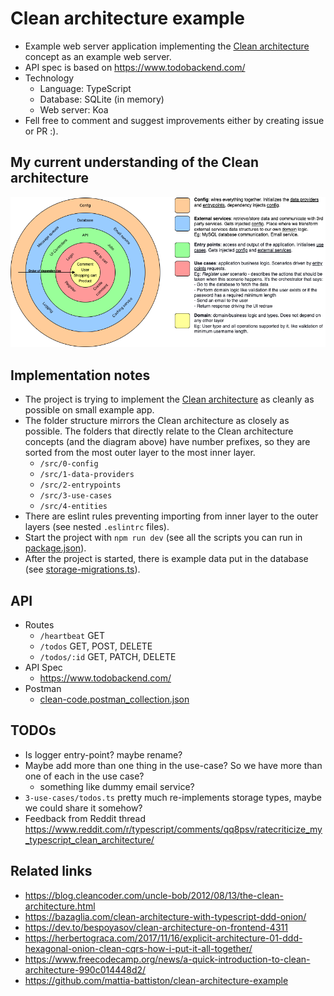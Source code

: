 # Clean architecture example

-   Example web server application implementing the [Clean architecture](https://blog.cleancoder.com/uncle-bob/2012/08/13/the-clean-architecture.html) concept as an example web server.
-   API spec is based on https://www.todobackend.com/
-   Technology
    -   Language: TypeScript
    -   Database: SQLite (in memory)
    -   Web server: Koa
-   Fell free to comment and suggest improvements either by creating issue or PR :).

## My current understanding of the Clean architecture

![Clean architecture diagram](./diagram.png)

## Implementation notes

-   The project is trying to implement the [Clean architecture](https://blog.cleancoder.com/uncle-bob/2012/08/13/the-clean-architecture.html) as cleanly as possible on small example app.
-   The folder structure mirrors the Clean architecture as closely as possible. The folders that directly relate to the Clean architecture concepts (and the diagram above) have number prefixes, so they are sorted from the most outer layer to the most inner layer.
    -   `/src/0-config`
    -   `/src/1-data-providers`
    -   `/src/2-entrypoints`
    -   `/src/3-use-cases`
    -   `/src/4-entities`
-   There are eslint rules preventing importing from inner layer to the outer layers (see nested `.eslintrc` files).
-   Start the project with `npm run dev` (see all the scripts you can run in [package.json](package.json)).
-   After the project is started, there is example data put in the database (see [storage-migrations.ts](src/1-data-providers/storage/storage-migrations.ts)).

## API

-   Routes
    -   `/heartbeat` GET
    -   `/todos` GET, POST, DELETE
    -   `/todos/:id` GET, PATCH, DELETE
-   API Spec
    -   https://www.todobackend.com/
-   Postman
    -   [clean-code.postman_collection.json](./clean-code.postman_collection.json)

## TODOs

-   Is logger entry-point? maybe rename?
-   Maybe add more than one thing in the use-case? So we have more than one of each in the use case?
    -   something like dummy email service?
-   `3-use-cases/todos.ts` pretty much re-implements storage types, maybe we could share it somehow?
-   Feedback from Reddit thread https://www.reddit.com/r/typescript/comments/qq8psv/ratecriticize_my_typescript_clean_architecture/

## Related links

-   https://blog.cleancoder.com/uncle-bob/2012/08/13/the-clean-architecture.html
-   https://bazaglia.com/clean-architecture-with-typescript-ddd-onion/
-   https://dev.to/bespoyasov/clean-architecture-on-frontend-4311
-   https://herbertograca.com/2017/11/16/explicit-architecture-01-ddd-hexagonal-onion-clean-cqrs-how-i-put-it-all-together/
-   https://www.freecodecamp.org/news/a-quick-introduction-to-clean-architecture-990c014448d2/
-   https://github.com/mattia-battiston/clean-architecture-example
